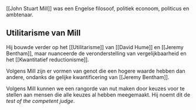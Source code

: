 [[John Stuart Mill]] was een Engelse filosoof, politiek econoom, politicus en ambtenaar.
## Utilitarisme van Mill
Hij bouwde verder op het [[Utilitarisme]] van [[David Hume]] en [[Jeremy Bentham]], maar nuanceerde de veronderstelling van vergelijkbaarheid en het [[Kwantitatief reductionisme]].

Volgens Mill zijn er vormen van genot die een hogere waarde hebben dan andere, ondanks de gelijke kwantificering van [[Jeremy Bentham]].

Volgens Mill kunnen we een rangorde van nut maken door keuzes voor te stellen aan mensen die alle keuzes al hebben meegemaakt. Hij noemt dit de *test of the competent judge*.